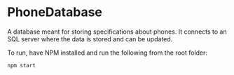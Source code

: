 # PhoneDatabase

 A database meant for storing specifications about phones. It connects to an SQL server where the data is stored and can be updated.

To run, have NPM installed and run the following from the root folder:

```
npm start
```
